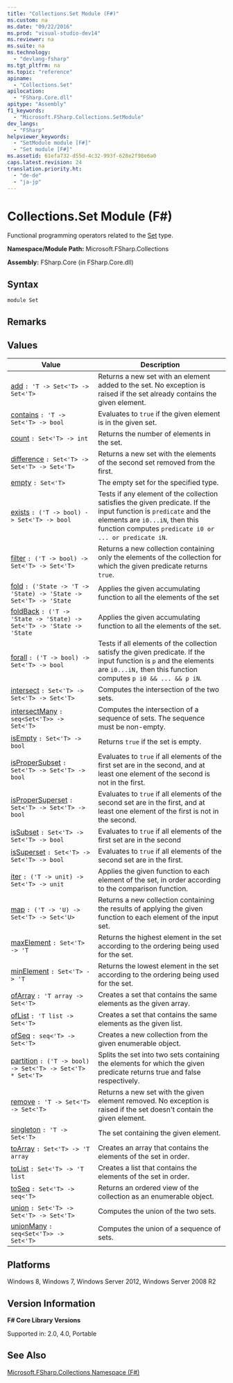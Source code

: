 ```yaml
---
title: "Collections.Set Module (F#)"
ms.custom: na
ms.date: "09/22/2016"
ms.prod: "visual-studio-dev14"
ms.reviewer: na
ms.suite: na
ms.technology: 
  - "devlang-fsharp"
ms.tgt_pltfrm: na
ms.topic: "reference"
apiname: 
  - "Collections.Set"
apilocation: 
  - "FSharp.Core.dll"
apitype: "Assembly"
f1_keywords: 
  - "Microsoft.FSharp.Collections.SetModule"
dev_langs: 
  - "FSharp"
helpviewer_keywords: 
  - "SetModule module [F#]"
  - "Set module [F#]"
ms.assetid: 61efa732-d55d-4c32-993f-628e2f98e6a0
caps.latest.revision: 24
translation.priority.ht: 
  - "de-de"
  - "ja-jp"
---
```

# Collections.Set Module (F#)
Functional programming operators related to the [Set](../vs140/collections.set--t--class--fsharp-.md) type.  
  
 **Namespace/Module Path:** Microsoft.FSharp.Collections  
  
 **Assembly:** FSharp.Core (in FSharp.Core.dll)  
  
## Syntax  
  
```  
module Set  
```  
  
## Remarks  
  
## Values  
  
|Value|Description|  
|-----------|-----------------|  
|[add](../vs140/set.add--t--function--fsharp-.md)  `: 'T -> Set<'T> -> Set<'T>`|Returns a new set with an element added to the set. No exception is raised if the set already contains the given element.|  
|[contains](../vs140/set.contains--t--function--fsharp-.md)  `: 'T -> Set<'T> -> bool`|Evaluates to `true` if the given element is in the given set.|  
|[count](../vs140/set.count--t--function--fsharp-.md)  `: Set<'T> -> int`|Returns the number of elements in the set.|  
|[difference](../vs140/set.difference--t--function--fsharp-.md)  `: Set<'T> -> Set<'T> -> Set<'T>`|Returns a new set with the elements of the second set removed from the first.|  
|[empty](../vs140/set.empty--t--type-function--fsharp-.md)  `: Set<'T>`|The empty set for the specified type.|  
|[exists](../vs140/set.exists--t--function--fsharp-.md)  `: ('T -> bool) -> Set<'T> -> bool`|Tests if any element of the collection satisfies the given predicate. If the input function is `predicate` and the elements are `i0...iN`, then this function computes `predicate i0 or ... or predicate iN`.|  
|[filter](../vs140/set.filter--t--function--fsharp-.md)  `: ('T -> bool) -> Set<'T> -> Set<'T>`|Returns a new collection containing only the elements of the collection for which the given predicate returns `true`.|  
|[fold](../vs140/set.fold--t--state--function--fsharp-.md)  `: ('State -> 'T -> 'State) -> 'State -> Set<'T> -> 'State`|Applies the given accumulating function to all the elements of the set|  
|[foldBack](../vs140/set.foldback--t--state--function--fsharp-.md)  `: ('T -> 'State -> 'State) -> Set<'T> -> 'State -> 'State`|Applies the given accumulating function to all the elements of the set.|  
|[forall](../vs140/set.forall--t--function--fsharp-.md)  `: ('T -> bool) -> Set<'T> -> bool`|Tests if all elements of the collection satisfy the given predicate. If the input function is `p` and the elements are `i0...iN,` then this function computes `p i0 && ... && p iN`.|  
|[intersect](../vs140/set.intersect--t--function--fsharp-.md)  `: Set<'T> -> Set<'T> -> Set<'T>`|Computes the intersection of the two sets.|  
|[intersectMany](../vs140/set.intersectmany--t--function--fsharp-.md)  `: seq<Set<'T>> -> Set<'T>`|Computes the intersection of a sequence of sets. The sequence must be non-empty.|  
|[isEmpty](../vs140/set.isempty--t--function--fsharp-.md)  `: Set<'T> -> bool`|Returns `true` if the set is empty.|  
|[isProperSubset](../vs140/set.ispropersubset--t--function--fsharp-.md)  `: Set<'T> -> Set<'T> -> bool`|Evaluates to `true` if all elements of the first set are in the second, and at least one element of the second is not in the first.|  
|[isProperSuperset](../vs140/set.ispropersuperset--t--function--fsharp-.md)  `: Set<'T> -> Set<'T> -> bool`|Evaluates to `true` if all elements of the second set are in the first, and at least one element of the first is not in the second.|  
|[isSubset](../vs140/set.issubset--t--function--fsharp-.md)  `: Set<'T> -> Set<'T> -> bool`|Evaluates to `true` if all elements of the first set are in the second|  
|[isSuperset](../vs140/set.issuperset--t--function--fsharp-.md)  `: Set<'T> -> Set<'T> -> bool`|Evaluates to `true` if all elements of the second set are in the first.|  
|[iter](../vs140/set.iter--t--function--fsharp-.md)  `: ('T -> unit) -> Set<'T> -> unit`|Applies the given function to each element of the set, in order according to the comparison function.|  
|[map](../vs140/set.map--t--u--function--fsharp-.md)  `: ('T -> 'U) -> Set<'T> -> Set<'U>`|Returns a new collection containing the results of applying the given function to each element of the input set.|  
|[maxElement](../vs140/set.maxelement--t--function--fsharp-.md)  `: Set<'T> -> 'T`|Returns the highest element in the set according to the ordering being used for the set.|  
|[minElement](../vs140/set.minelement--t--function--fsharp-.md)  `: Set<'T> -> 'T`|Returns the lowest element in the set according to the ordering being used for the set.|  
|[ofArray](../vs140/set.ofarray--t--function--fsharp-.md)  `: 'T array -> Set<'T>`|Creates a set that contains the same elements as the given array.|  
|[ofList](../vs140/set.oflist--t--function--fsharp-.md)  `: 'T list -> Set<'T>`|Creates a set that contains the same elements as the given list.|  
|[ofSeq](../vs140/set.ofseq--t--function--fsharp-.md)  `: seq<'T> -> Set<'T>`|Creates a new collection from the given enumerable object.|  
|[partition](../vs140/set.partition--t--function--fsharp-.md)  `: ('T -> bool) -> Set<'T> -> Set<'T> * Set<'T>`|Splits the set into two sets containing the elements for which the given predicate returns true and false respectively.|  
|[remove](../vs140/set.remove--t--function--fsharp-.md)  `: 'T -> Set<'T> -> Set<'T>`|Returns a new set with the given element removed. No exception is raised if the set doesn't contain the given element.|  
|[singleton](../vs140/set.singleton--t--function--fsharp-.md)  `: 'T -> Set<'T>`|The set containing the given element.|  
|[toArray](../vs140/set.toarray--t--function--fsharp-.md)  `: Set<'T> -> 'T array`|Creates an array that contains the elements of the set in order.|  
|[toList](../vs140/set.tolist--t--function--fsharp-.md) `: Set<'T> -> 'T list`|Creates a list that contains the elements of the set in order.|  
|[toSeq](../vs140/set.toseq--t--function--fsharp-.md)  `: Set<'T> -> seq<'T>`|Returns an ordered view of the collection as an enumerable object.|  
|[union](../vs140/set.union--t--function--fsharp-.md)  `: Set<'T> -> Set<'T> -> Set<'T>`|Computes the union of the two sets.|  
|[unionMany](../vs140/set.unionmany--t--function--fsharp-.md)  `: seq<Set<'T>> -> Set<'T>`|Computes the union of a sequence of sets.|  
  
## Platforms  
 Windows 8, Windows 7, Windows Server 2012, Windows Server 2008 R2  
  
## Version Information  
 **F# Core Library Versions**  
  
 Supported in: 2.0, 4.0, Portable  
  
## See Also  
 [Microsoft.FSharp.Collections Namespace (F#)](../vs140/microsoft.fsharp.collections-namespace--fsharp-.md)